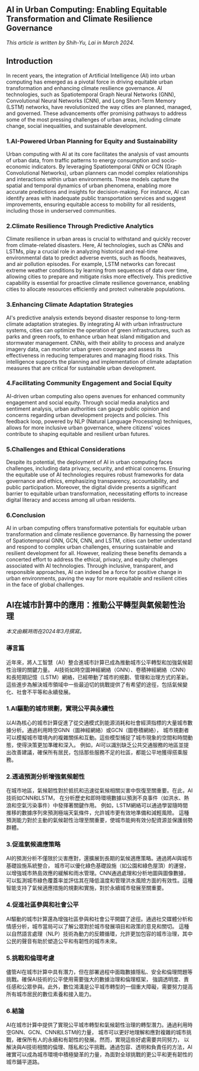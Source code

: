 
## AI in Urban Computing: Enabling Equitable Transformation and Climate Resilience Governance

*This article is written by Shih-Yu, Lai in March 2024.*

## Introduction 
In recent years, the integration of Artificial Intelligence (AI) into urban computing has emerged as a pivotal force in driving equitable urban transformation and enhancing climate resilience governance. 
AI technologies, such as Spatiotemporal Graph Neural Networks (GNN), Convolutional Neural Networks (CNN), and Long Short-Term Memory (LSTM) networks, have revolutionized the way cities are planned, managed, and governed. 
These advancements offer promising pathways to address some of the most pressing challenges of urban areas, including climate change, social inequalities, and sustainable development.

### 1.AI-Powered Urban Planning for Equity and Sustainability
Urban computing with AI at its core facilitates the analysis of vast amounts of urban data, from traffic patterns to energy consumption and socio-economic indicators. 
By leveraging Spatiotemporal GNN or GCN (Graph Convolutional Networks), urban planners can model complex relationships and interactions within urban environments. 
These models capture the spatial and temporal dynamics of urban phenomena, enabling more accurate predictions and insights for decision-making. 
For instance, AI can identify areas with inadequate public transportation services and suggest improvements, ensuring equitable access to mobility for all residents, including those in underserved communities.

### 2.Climate Resilience Through Predictive Analytics
Climate resilience in urban areas is crucial to withstand and quickly recover from climate-related disasters. 
Here, AI technologies, such as CNNs and LSTMs, play a crucial role in analyzing historical and real-time environmental data to predict adverse events, such as floods, heatwaves, and air pollution episodes. 
For example, LSTM networks can forecast extreme weather conditions by learning from sequences of data over time, allowing cities to prepare and mitigate risks more effectively. 
This predictive capability is essential for proactive climate resilience governance, enabling cities to allocate resources efficiently and protect vulnerable populations.

### 3.Enhancing Climate Adaptation Strategies
AI's predictive analysis extends beyond disaster response to long-term climate adaptation strategies. 
By integrating AI with urban infrastructure systems, cities can optimize the operation of green infrastructures, 
such as parks and green roofs, to enhance urban heat island mitigation and stormwater management. 
CNNs, with their ability to process and analyze imagery data, can monitor urban green coverage and assess its effectiveness in reducing temperatures and managing flood risks. 
This intelligence supports the planning and implementation of climate adaptation measures that are critical for sustainable urban development.

### 4.Facilitating Community Engagement and Social Equity
AI-driven urban computing also opens avenues for enhanced community engagement and social equity. 
Through social media analytics and sentiment analysis, urban authorities can gauge public opinion and concerns regarding urban development projects and policies. 
This feedback loop, powered by NLP (Natural Language Processing) techniques, allows for more inclusive urban governance, where citizens' voices contribute to shaping equitable and resilient urban futures.

### 5.Challenges and Ethical Considerations
Despite its potential, the deployment of AI in urban computing faces challenges, including data privacy, security, and ethical concerns. 
Ensuring the equitable use of AI technologies requires robust frameworks for data governance and ethics, emphasizing transparency, accountability, and public participation. 
Moreover, the digital divide presents a significant barrier to equitable urban transformation, necessitating efforts to increase digital literacy and access among all urban residents.

### 6.Conclusion
AI in urban computing offers transformative potentials for equitable urban transformation and climate resilience governance. 
By harnessing the power of Spatiotemporal GNN, GCN, CNN, and LSTM, cities can better understand and respond to complex urban challenges, 
ensuring sustainable and resilient development for all. However, realizing these benefits demands a concerted effort to address the ethical, privacy, and equity challenges associated with AI technologies. 
Through inclusive, transparent, and responsible approaches, AI can indeed be a force for positive change in urban environments, paving the way for more equitable and resilient cities in the face of global challenges.

## AI在城市計算中的應用：推動公平轉型與氣候韌性治理
*本文由賴溡雨在2024年3月撰寫。*

### 導言篇
近年來，將人工智慧（AI）整合進城市計算已成為推動城市公平轉型和加強氣候韌性治理的關鍵力量。
AI技術如時空圖神經網絡（GNN）、卷積神經網絡（CNN）和長短期記憶（LSTM）網絡，已經帶動了城市的規劃、管理和治理方式的革新。
這些進步為解決城市領域中一些最迫切的挑戰提供了有希望的途徑，包括氣候變化、社會不平等和永續發展。

### 1.AI驅動的城市規劃，實現公平與永續性
以AI為核心的城市計算促進了從交通模式到能源消耗和社會經濟指標的大量城市數據分析。通過利用時空GNN（圖神經網絡）或GCN（圖卷積網絡），
城市規劃者可以模擬城市環境內的複雜關係和互動。這些模型捕捉了城市現象的空間和時間動態，使得決策更加準確和深入。
例如，AI可以識別缺乏公共交通服務的地區並提出改善建議，確保所有居民，包括那些服務不足的社區，都能公平地獲得搭乘服務。

### 2.透過預測分析增強氣候韌性
在城市地區，氣候韌性對於抵抗和迅速從氣候相關災害中恢復至關重要。在此，AI技術如CNN和LSTM，
在分析歷史和即時環境數據以預測不良事件（如洪水、熱浪和空氣污染事件）中發揮著關鍵作用。
例如，LSTM網絡可以通過學習隨時間推移的數據序列來預測極端天氣條件，允許城市更有效地準備和減輕風險。
這種預測能力對於主動的氣候韌性治理至關重要，使城市能夠有效分配資源並保護弱勢群體。

### 3.促進氣候適應策略
AI的預測分析不僅限於災害應對，還擴展到長期的氣候適應策略。通過將AI與城市基礎設施系統整合，
城市可以優化綠色基礎設施（如公園和綠色屋頂）的運營，以增強城市熱島效應的緩解和雨水管理。CNN通過處理和分析地圖與圖像數據，
可以監測城市綠色覆蓋率並評估其在降低溫度和管理洪水風險方面的有效性。這種智能支持了氣候適應措施的規劃和實施，對於永續城市發展至關重要。

### 4.促進社區參與和社會公平
AI驅動的城市計算還為增強社區參與和社會公平開闢了途徑。通過社交媒體分析和情感分析，城市當局可以了解公眾對於城市發展項目和政策的意見和關切。
這種以自然語言處理（NLP）技術為動力的反饋循環，允許更加包容的城市治理，其中公民的聲音有助於塑造公平和有韌性的城市未來。

### 5.挑戰和倫理考慮
儘管AI在城市計算中具有潛力，但在部署過程中面臨數據隱私、安全和倫理問題等挑戰。確保AI技術的公平使用需要強大的數據治理和倫理框架，
強調透明度、責任感和公眾參與。此外，數位鴻溝是公平城市轉型的一個重大障礙，需要努力提高所有城市居民的數位素養和接入能力。

### 6.結論
AI在城市計算中提供了實現公平城市轉型和氣候韌性治理的轉型潛力。通過利用時空GNN、GCN、CNN和LSTM的力量，
城市可以更好地理解和應對複雜的城市挑戰，確保所有人的永續和有韌性的發展。然而，實現這些好處需要共同努力，
以解決與AI技術相關的倫理、隱私和公平挑戰。通過包容、透明和負責任的方法，AI確實可以成為城市環境中積極變革的力量，為面對全球挑戰的更公平和更有韌性的城市鋪平道路。

